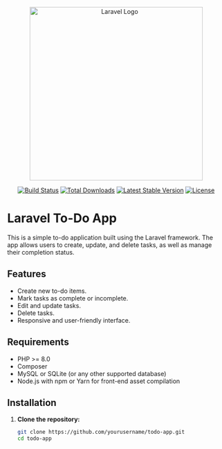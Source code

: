 <p align="center"><a href="https://laravel.com" target="_blank"><img src="https://raw.githubusercontent.com/laravel/art/master/logo-lockup/5%20SVG/2%20CMYK/1%20Full%20Color/laravel-logolockup-cmyk-red.svg" width="400" alt="Laravel Logo"></a></p>

<p align="center">
<a href="https://github.com/laravel/framework/actions"><img src="https://github.com/laravel/framework/workflows/tests/badge.svg" alt="Build Status"></a>
<a href="https://packagist.org/packages/laravel/framework"><img src="https://img.shields.io/packagist/dt/laravel/framework" alt="Total Downloads"></a>
<a href="https://packagist.org/packages/laravel/framework"><img src="https://img.shields.io/packagist/v/laravel/framework" alt="Latest Stable Version"></a>
<a href="https://packagist.org/packages/laravel/framework"><img src="https://img.shields.io/packagist/l/laravel/framework" alt="License"></a>
</p>

# Laravel To-Do App

This is a simple to-do application built using the Laravel framework. The app allows users to create, update, and delete tasks, as well as manage their completion status.

## Features
- Create new to-do items.
- Mark tasks as complete or incomplete.
- Edit and update tasks.
- Delete tasks.
- Responsive and user-friendly interface.

## Requirements

- PHP >= 8.0
- Composer
- MySQL or SQLite (or any other supported database)
- Node.js with npm or Yarn for front-end asset compilation

## Installation

1. **Clone the repository:**
   ```bash
   git clone https://github.com/yourusername/todo-app.git
   cd todo-app
